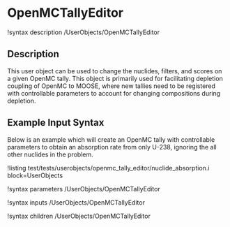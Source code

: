 # OpenMCTallyEditor

!syntax description /UserObjects/OpenMCTallyEditor

## Description

This user object can be used to change the nuclides, filters, and scores on a
given OpenMC tally. This object is primarily used for facilitating depletion
coupling of OpenMC to MOOSE, where new tallies need to be registered with
controllable parameters to account for changing compositions during depletion.

## Example Input Syntax

Below is an example which will create an OpenMC tally with controllable parameters
to obtain an absorption rate from only U-238, ignoring the all other nuclides
in the problem.

!listing test/tests/userobjects/openmc_tally_editor/nuclide_absorption.i
  block=UserObjects

!syntax parameters /UserObjects/OpenMCTallyEditor

!syntax inputs /UserObjects/OpenMCTallyEditor

!syntax children /UserObjects/OpenMCTallyEditor
